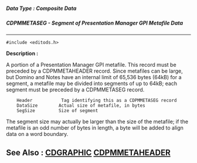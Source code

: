 ##### Data Type : Composite Data
##### CDPMMETASEG - Segment of Presentation Manager GPI Metafile Data
---
```
#include <editods.h>
```
**Description :**

A portion of a Presentation Manager GPI metafile.  This record must be preceded 
by a CDPMMETAHEADER record.  Since metafiles can be large, but Domino and Notes 
have an internal limit of 65,536 bytes (64kB) for a segment, a metafile may be 
divided into segments of up to 64kB;  each segment must be preceded by a 
CDPMMETASEG record.

        Header           Tag identifying this as a CDPMMETASEG record
        DataSize        Actual size of metafile, in bytes
        SegSize         Size of segment

The segment size may actually be larger than the size of the metafile;  if the 
metafile is an odd number of bytes in length, a byte will be added to align 
data on a word boundary.

**See Also :**
[CDGRAPHIC](/domino-c-api-docs/reference/Data/CDGRAPHIC)
[CDPMMETAHEADER](/domino-c-api-docs/reference/Data/CDPMMETAHEADER)
---
